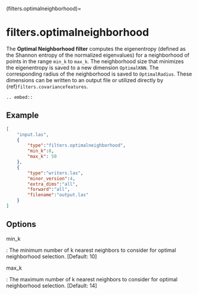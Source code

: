 (filters.optimalneighborhood)=

# filters.optimalneighborhood

The **Optimal Neighborhood filter** computes the eigenentropy (defined as the
Shannon entropy of the normalized eigenvalues) for a neighborhood of points in
the range `min_k` to `max_k`. The neighborhood size that minimizes the
eigenentropy is saved to a new dimension `OptimalKNN`. The corresponding
radius of the neighborhood is saved to `OptimalRadius`. These dimensions can
be written to an output file or utilized directly by
{ref}`filters.covariancefeatures`.

```{eval-rst}
.. embed::
```

## Example

```json
[
    "input.las",
    {
        "type":"filters.optimalneighborhood",
        "min_k":8,
        "max_k": 50
    },
    {
        "type":"writers.las",
        "minor_version":4,
        "extra_dims":"all",
        "forward":"all",
        "filename":"output.las"
    }
]
```

## Options

min_k

: The minimum number of k nearest neighbors to consider for optimal
  neighborhood selection. \[Default: 10\]

max_k

: The maximum number of k nearest neighbors to consider for optimal
  neighborhood selection. \[Default: 14\]
